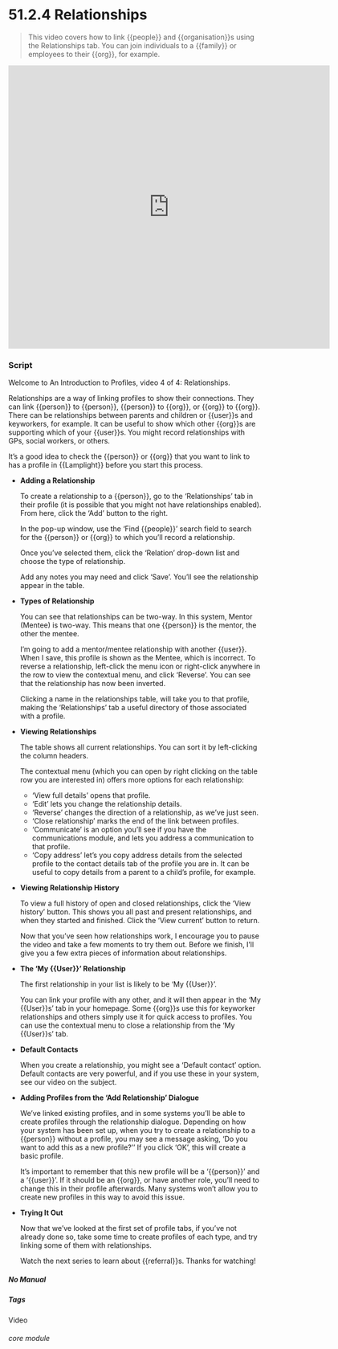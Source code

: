 # 51.2.4 Relationships

> This video covers how to link {{people}} and {{organisation}}s using the Relationships tab. You can join individuals to a {{family}} or employees to their {{org}}, for example.

<iframe width="640" height="564" src="https://player.vimeo.com/video/279238968" frameborder="0" allowFullScreen mozallowfullscreen webkitAllowFullScreen></iframe>

### Script

Welcome to An Introduction to Profiles, video 4 of 4: Relationships.

Relationships are a way of linking profiles to show their connections. They can link {{person}} to {{person}}, {{person}} to {{org}}, or {{org}} to {{org}}. There can be relationships between parents and children or {{user}}s and keyworkers, for example. It can be useful to show which other {{org}}s are supporting which of your {{user}}s. You might record relationships with GPs, social workers, or others.

It’s a good idea to check the {{person}} or {{org}} that you want to link to has a profile in {{Lamplight}} before you start this process.

- **Adding a Relationship**

   To create a relationship to a {{person}}, go to the ‘Relationships’ tab in their profile (it is possible that you might not have relationships enabled). From here, click the ‘Add’ button to the right.

   In the pop-up window, use the ‘Find {{people}}’ search field to search for the {{person}} or {{org}} to which you’ll record a relationship.

   Once you’ve selected them, click the ‘Relation’ drop-down list and choose the type of relationship.

   Add any notes you may need and click ‘Save’. You’ll see the relationship appear in the table.

- **Types of Relationship**

   You can see that relationships can be two-way. In this system, Mentor (Mentee) is two-way. This means that one {{person}} is the mentor, the other the mentee.

   I’m going to add a mentor/mentee relationship with another {{user}}. When I save, this profile is shown as the Mentee, which is incorrect. To reverse a relationship, left-click the menu icon or right-click anywhere in the row to view the contextual menu, and click ‘Reverse’. You can see that the relationship has now been inverted.

   Clicking a name in the relationships table, will take you to that profile, making the ‘Relationships’ tab a useful directory of those associated with a profile.

- **Viewing Relationships**

   The table shows all current relationships. You can sort it by left-clicking the column headers.

   The contextual menu (which you can open by right clicking on the table row you are interested in) offers more options for each relationship:
   - ‘View full details’ opens that profile.
   - ‘Edit’ lets you change the relationship details.
   - ‘Reverse’ changes the direction of a relationship, as we’ve just seen.
   - ‘Close relationship’ marks the end of the link between profiles.
   - ‘Communicate’ is an option you’ll see if you have the communications module, and lets you address a communication to that profile.
   - ‘Copy address’ let’s you copy address details from the selected profile to the contact details tab of the profile you are in. It can be useful to copy details from a parent to a child’s profile, for example.

- **Viewing Relationship History**

   To view a full history of open and closed relationships, click the ‘View history’ button. This shows you all past and present relationships, and when they started and finished. Click the ‘View current’ button to return.

   Now that you’ve seen how relationships work, I encourage you to pause the video and take a few moments to try them out.
Before we finish, I’ll give you a few extra pieces of information about relationships.

- **The ‘My {{User}}’ Relationship**

   The first relationship in your list is likely to be ‘My {{User}}’.

   You can link your profile with any other, and it will then appear in the ‘My {{User}}s’ tab in your homepage. Some {{org}}s use this for keyworker relationships and others simply use it for quick access to profiles. You can use the contextual menu to close a relationship from the ‘My {{User}}s’ tab.

- **Default Contacts**

   When you create a relationship, you might see a ‘Default contact’ option. Default contacts are very powerful, and if you use these in your system, see our video on the subject.

- **Adding Profiles from the ‘Add Relationship’ Dialogue**

   We’ve linked existing profiles, and in some systems you’ll be able to create profiles through the relationship dialogue. Depending on how your system has been set up, when you try to create a relationship to a {{person}} without a profile, you may see a message asking, ‘Do you want to add this as a new profile?’’ If you click ‘OK’, this will create a basic profile.

   It’s important to remember that this new profile will be a ‘{{person}}’ and a ‘{{user}}’. If it should be an {{org}}, or have another role, you’ll need to change this in their profile afterwards. Many systems won’t allow you to create new profiles in this way to avoid this issue.

- **Trying It Out**

   Now that we’ve looked at the first set of profile tabs, if you’ve not already done so, take some time to create profiles of each type, and try linking some of them with relationships.

   Watch the next series to learn about {{referral}}s. Thanks for watching!


##### No Manual

##### Tags
Video

###### core module
